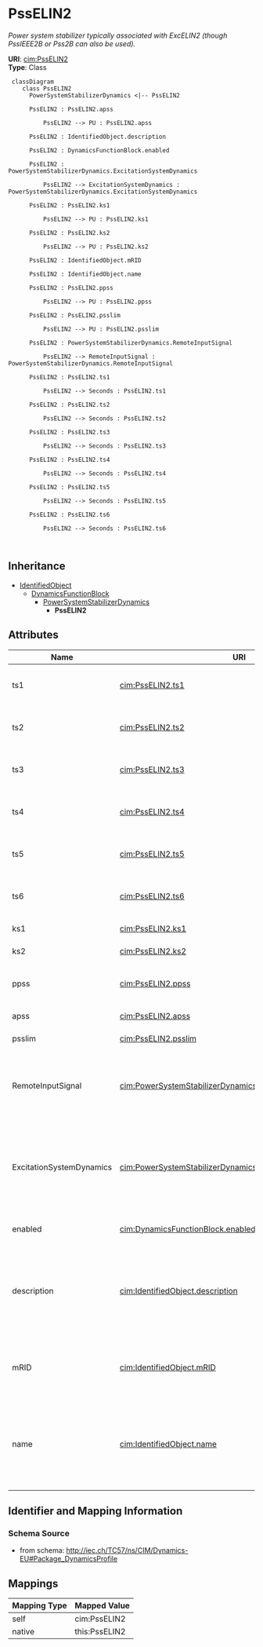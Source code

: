 # PssELIN2


_Power system stabilizer typically associated with ExcELIN2 (though PssIEEE2B or Pss2B can also be used)._





**URI**: [cim:PssELIN2](http://iec.ch/TC57/CIM100#PssELIN2)<br />
**Type**: Class




```mermaid
 classDiagram
    class PssELIN2
      PowerSystemStabilizerDynamics <|-- PssELIN2
      
      PssELIN2 : PssELIN2.apss
        
          PssELIN2 --> PU : PssELIN2.apss
        
      PssELIN2 : IdentifiedObject.description
        
      PssELIN2 : DynamicsFunctionBlock.enabled
        
      PssELIN2 : PowerSystemStabilizerDynamics.ExcitationSystemDynamics
        
          PssELIN2 --> ExcitationSystemDynamics : PowerSystemStabilizerDynamics.ExcitationSystemDynamics
        
      PssELIN2 : PssELIN2.ks1
        
          PssELIN2 --> PU : PssELIN2.ks1
        
      PssELIN2 : PssELIN2.ks2
        
          PssELIN2 --> PU : PssELIN2.ks2
        
      PssELIN2 : IdentifiedObject.mRID
        
      PssELIN2 : IdentifiedObject.name
        
      PssELIN2 : PssELIN2.ppss
        
          PssELIN2 --> PU : PssELIN2.ppss
        
      PssELIN2 : PssELIN2.psslim
        
          PssELIN2 --> PU : PssELIN2.psslim
        
      PssELIN2 : PowerSystemStabilizerDynamics.RemoteInputSignal
        
          PssELIN2 --> RemoteInputSignal : PowerSystemStabilizerDynamics.RemoteInputSignal
        
      PssELIN2 : PssELIN2.ts1
        
          PssELIN2 --> Seconds : PssELIN2.ts1
        
      PssELIN2 : PssELIN2.ts2
        
          PssELIN2 --> Seconds : PssELIN2.ts2
        
      PssELIN2 : PssELIN2.ts3
        
          PssELIN2 --> Seconds : PssELIN2.ts3
        
      PssELIN2 : PssELIN2.ts4
        
          PssELIN2 --> Seconds : PssELIN2.ts4
        
      PssELIN2 : PssELIN2.ts5
        
          PssELIN2 --> Seconds : PssELIN2.ts5
        
      PssELIN2 : PssELIN2.ts6
        
          PssELIN2 --> Seconds : PssELIN2.ts6
        
      
```





## Inheritance
* [IdentifiedObject](IdentifiedObject.md)
    * [DynamicsFunctionBlock](DynamicsFunctionBlock.md)
        * [PowerSystemStabilizerDynamics](PowerSystemStabilizerDynamics.md)
            * **PssELIN2**



## Attributes


| Name | URI | Cardinality and Range | Description | Inheritance |
| ---  | --- | --- | --- | --- |
| ts1 | [cim:PssELIN2.ts1](http://iec.ch/TC57/CIM100#PssELIN2.ts1) | 1..1 <br />  [Seconds](Seconds.md)  | Time constant (<i>Ts1</i>) (&gt;= 0) | direct |
| ts2 | [cim:PssELIN2.ts2](http://iec.ch/TC57/CIM100#PssELIN2.ts2) | 1..1 <br />  [Seconds](Seconds.md)  | Time constant (<i>Ts2</i>) (&gt;= 0) | direct |
| ts3 | [cim:PssELIN2.ts3](http://iec.ch/TC57/CIM100#PssELIN2.ts3) | 1..1 <br />  [Seconds](Seconds.md)  | Time constant (<i>Ts3</i>) (&gt;= 0) | direct |
| ts4 | [cim:PssELIN2.ts4](http://iec.ch/TC57/CIM100#PssELIN2.ts4) | 1..1 <br />  [Seconds](Seconds.md)  | Time constant (<i>Ts4</i>) (&gt;= 0) | direct |
| ts5 | [cim:PssELIN2.ts5](http://iec.ch/TC57/CIM100#PssELIN2.ts5) | 1..1 <br />  [Seconds](Seconds.md)  | Time constant (<i>Ts5</i>) (&gt;= 0) | direct |
| ts6 | [cim:PssELIN2.ts6](http://iec.ch/TC57/CIM100#PssELIN2.ts6) | 1..1 <br />  [Seconds](Seconds.md)  | Time constant (<i>Ts6</i>) (&gt;= 0) | direct |
| ks1 | [cim:PssELIN2.ks1](http://iec.ch/TC57/CIM100#PssELIN2.ks1) | 1..1 <br />  [PU](PU.md)  | Gain (<i>Ks1</i>) | direct |
| ks2 | [cim:PssELIN2.ks2](http://iec.ch/TC57/CIM100#PssELIN2.ks2) | 1..1 <br />  [PU](PU.md)  | Gain (<i>Ks2</i>) | direct |
| ppss | [cim:PssELIN2.ppss](http://iec.ch/TC57/CIM100#PssELIN2.ppss) | 1..1 <br />  [PU](PU.md)  | Coefficient (<i>p_PSS</i>) (&gt;= 0 and &lt;= 4) | direct |
| apss | [cim:PssELIN2.apss](http://iec.ch/TC57/CIM100#PssELIN2.apss) | 1..1 <br />  [PU](PU.md)  | Coefficient (<i>a_PSS</i>) | direct |
| psslim | [cim:PssELIN2.psslim](http://iec.ch/TC57/CIM100#PssELIN2.psslim) | 1..1 <br />  [PU](PU.md)  | PSS limiter (<i>psslim</i>) | direct |
| RemoteInputSignal | [cim:PowerSystemStabilizerDynamics.RemoteInputSignal](http://iec.ch/TC57/CIM100#PowerSystemStabilizerDynamics.RemoteInputSignal) | 0..* <br />  [RemoteInputSignal](RemoteInputSignal.md)  | Remote input signal used by this power system stabilizer model | [PowerSystemStabilizerDynamics](PowerSystemStabilizerDynamics.md) |
| ExcitationSystemDynamics | [cim:PowerSystemStabilizerDynamics.ExcitationSystemDynamics](http://iec.ch/TC57/CIM100#PowerSystemStabilizerDynamics.ExcitationSystemDynamics) | 1..1 <br />  [ExcitationSystemDynamics](ExcitationSystemDynamics.md)  | Excitation system model with which this power system stabilizer model is asso... | [PowerSystemStabilizerDynamics](PowerSystemStabilizerDynamics.md) |
| enabled | [cim:DynamicsFunctionBlock.enabled](http://iec.ch/TC57/CIM100#DynamicsFunctionBlock.enabled) | 1..1 <br />  boolean  | Function block used indicator | [DynamicsFunctionBlock](DynamicsFunctionBlock.md) |
| description | [cim:IdentifiedObject.description](http://iec.ch/TC57/CIM100#IdentifiedObject.description) | 0..1 <br />  string  | The description is a free human readable text describing or naming the object | [IdentifiedObject](IdentifiedObject.md) |
| mRID | [cim:IdentifiedObject.mRID](http://iec.ch/TC57/CIM100#IdentifiedObject.mRID) | 1..1 <br />  string  | Master resource identifier issued by a model authority | [IdentifiedObject](IdentifiedObject.md) |
| name | [cim:IdentifiedObject.name](http://iec.ch/TC57/CIM100#IdentifiedObject.name) | 0..1 <br />  string  | The name is any free human readable and possibly non unique text naming the o... | [IdentifiedObject](IdentifiedObject.md) |









## Identifier and Mapping Information







### Schema Source


* from schema: http://iec.ch/TC57/ns/CIM/Dynamics-EU#Package_DynamicsProfile





## Mappings

| Mapping Type | Mapped Value |
| ---  | ---  |
| self | cim:PssELIN2 |
| native | this:PssELIN2 |




